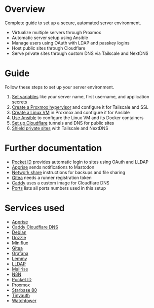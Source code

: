 # Overview

Complete guide to set up a secure, automated server environment.

-   Virtualize multiple servers through Proxmox
-   Automatic server setup using Ansible
-   Manage users using OAuth with LDAP and passkey logins
-   Host public sites through Cloudflare
-   Serve private sites through custom DNS via Tailscale and NextDNS

# Guide

Follow these steps to set up your server environment.

1. [Set variables](docs/variables.md) like your server name, first username, and application secrets
1. [Create a Proxmox hypervisor](docs/proxmox.md) and configure it for Tailscale and SSL
1. [Create a Linux VM](docs/linux-vm.md) in Proxmox and configure it for Ansible
1. [Use Ansible](docs/ansible.md) to configure the Linux VM and its Docker containers
1. [Set up Cloudflare](docs/cloudflare.md) tunnels and DNS for public sites
1. [Shield private sites](docs/private.md) with Tailscale and NextDNS

# Further documentation

-   [Pocket ID](docs/pocket-id.md) provides automatic login to sites using OAuth and LLDAP
-   [Apprise](docs/apprise.md) sends notifications to Mastodon
-   [Network share](docs/network-share.md) instructions for backups and file sharing
-   [Gitea](docs/gitea.md) needs a runner registration token
-   [Caddy](docs/caddy.md) uses a custom image for Cloudflare DNS
-   [Ports](docs/ports.md) lists all ports numbers used in this setup

# Services used

-   [Apprise](https://github.com/caronc/apprise)
-   [Caddy Cloudflare DNS](https://github.com/notclickable-jordan/caddy-cloudflare-dns)
-   [Debian](https://www.debian.org)
-   [Dozzle](https://dozzle.dev)
-   [Miniflux](https://miniflux.app)
-   [Gitea](https://about.gitea.com)
-   [Grafana](https://grafana.com)
-   [Lemmy](https://join-lemmy.org)
-   [LLDAP](https://github.com/lldap/lldap)
-   [Mailrise](https://github.com/yoryan/mailrise)
-   [N8N](https://n8n.io)
-   [Pocket ID](https://github.com/pocket-id/pocket-id)
-   [Proxmox](https://proxmox.com/en/)
-   [Starbase 80](https://github.com/notclickable-jordan/starbase-80)
-   [Tinyauth](https://tinyauth.app)
-   [Watchtower](https://github.com/containrrr/watchtower)
